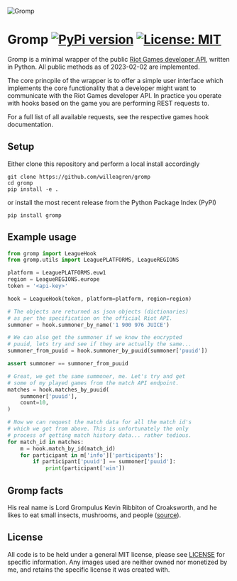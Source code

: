 ![Gromp](https://github.com/willeagren/gromp/blob/main/assets/gromp.png)
# Gromp [![PyPi version](https://img.shields.io/pypi/v/gromp.svg)](https://pypi.org/project/gromp/) [![License: MIT](https://img.shields.io/badge/License-MIT-yellow.svg)](https://opensource.org/licenses/MIT)

Gromp is a minimal wrapper of the public [Riot Games developer API](https://developer.riotgames.com/apis), 
written in Python. All public methods as of 2023-02-02 are implemented.

The core princpile of the wrapper is to offer a simple user interface which implements the core functionality 
that a developer might want to communicate with the Riot Games developer API. In practice you operate with hooks based 
on the game you are performing REST requests to. 

For a full list of all available requests, see the respective games hook documentation.

## Setup
Either clone this repository and perform a local install accordingly
```
git clone https://github.com/willeagren/gromp
cd gromp
pip install -e .
```
or install the most recent release from the Python Package Index (PyPI)
```
pip install gromp
```

## Example usage
```python
from gromp import LeagueHook
from gromp.utils import LeaguePLATFORMS, LeagueREGIONS

platform = LeaguePLATFORMS.euw1
region = LeagueREGIONS.europe
token = '<api-key>'

hook = LeagueHook(token, platform=platform, region=region)

# The objects are returned as json objects (dictionaries)
# as per the specification on the official Riot API.
summoner = hook.summoner_by_name('1 900 976 JUICE')

# We can also get the summoner if we know the encrypted
# puuid, lets try and see if they are actually the same...
summoner_from_puuid = hook.summoner_by_puuid(summoner['puuid'])

assert summoner == summoner_from_puuid

# Great, we get the same summoner, me. Let's try and get
# some of my played games from the match API endpoint.
matches = hook.matches_by_puuid(
    summoner['puuid'],
    count=10,
)

# Now we can request the match data for all the match id's
# which we got from above. This is unfortunately the only
# process of getting match history data... rather tedious.
for match_id in matches:
    m = hook.match_by_id(match_id)
    for participant in m['info']['participants']:
        if participant['puuid'] == summoner['puuid']:
            print(participant['win'])


```

## Gromp facts
His real name is Lord Grompulus Kevin Ribbiton of Croaksworth, and he likes to eat small insects, mushrooms, and people ([source](https://leagueoflegends.fandom.com/wiki/Gromp)). 

## License
All code is to be held under a general MIT license, please see [LICENSE](https://github.com/willeagren/gromp/blob/main/LICENSE) for specific information. Any images used are neither owned nor monetized by me, and retains the specific license it was created with.
